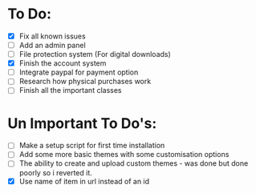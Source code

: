 To Do:
==========
- [x] Fix all known issues
- [ ] Add an admin panel
- [ ] File protection system (For digital downloads)
- [x] Finish the account system
- [ ] Integrate paypal for payment option
- [ ] Research how physical purchases work
- [ ] Finish all the important classes

Un Important To Do's:
=====================
- [ ] Make a setup script for first time installation
- [ ] Add some more basic themes with some customisation options
- [ ] The ability to create and upload custom themes - was done but done poorly so i reverted it.
- [x] Use name of item in url instead of an id
